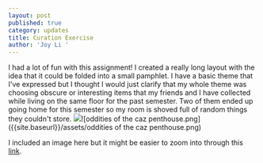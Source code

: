 ```yaml
---
layout: post
published: true
category: updates
title: Curation Exercise
author: 'Joy Li '
---
```

I had a lot of fun with this assignment! I created a really long layout with the idea that it could be folded into a small pamphlet. I have a basic theme that I've expressed but I thought I would just clarify that my whole theme was choosing obscure or interesting items that my friends and I have collected while living on the same floor for the past semester. Two of them ended up going home for this semester so my room is shoved full of random things they couldn't store. ![]({{site.baseurl}}/)![oddities of the caz penthouse.png]({{site.baseurl}}/assets/oddities of the caz penthouse.png)

I included an image here but it might be easier to zoom into through this [link](https://drive.google.com/file/d/1meZSqXje_No_h-Nay92xeiJr6DiYuPKU/view?usp=sharing).